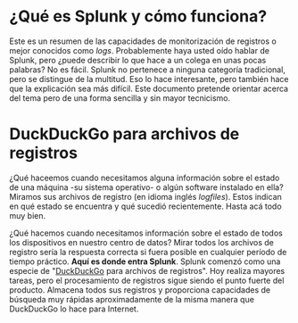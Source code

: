 # ¿Qué es Splunk y cómo funciona?

Este es un resumen de las capacidades de monitorización de registros o mejor conocidos como _logs_. Probablemente haya usted oído hablar de Splunk, pero ¿puede describir lo que hace a un colega en unas pocas palabras? No es fácil. Splunk no pertenece a ninguna categoría tradicional, pero se distingue de la multitud. Eso lo hace interesante, pero también hace que la explicación sea más difícil. Este documento pretende orientar acerca del tema pero de una forma sencilla y sin mayor tecnicismo.

# DuckDuckGo para archivos de registros

¿Qué haceemos cuando necesitamos alguna información sobre el estado de una máquina -su sistema operativo- o algún software instalado en ella? Miramos sus archivos de registro (en idioma inglés _logfiles_). Estos indican en qué estado se encuentra y qué sucedió recientemente. Hasta acá todo muy bien.

¿Qué hacemos cuando necesitamos información sobre el estado de todos los dispositivos en nuestro centro de datos? Mirar todos los archivos de registro sería la respuesta correcta si fuera posible en cualquier período de tiempo práctico. **Aquí es donde entra Splunk**. Splunk comenzó como una especie de "[DuckDuckGo](https://duckduckgo.com/) para archivos de registros". Hoy realiza mayores tareas, pero el procesamiento de registros sigue siendo el punto fuerte del producto. Almacena todos sus registros y proporciona capacidades de búsqueda muy rápidas aproximadamente de la misma manera que DuckDuckGo lo hace para Internet.
